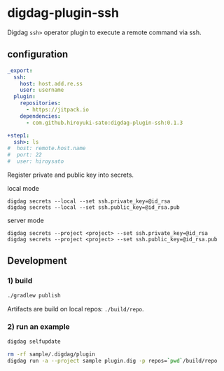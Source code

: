 # digdag-plugin-ssh

Digdag `ssh>` operator plugin to execute a remote command via ssh.

## configuration

```yaml
_export:
  ssh:
    host: host.add.re.ss
    user: username
  plugin:
    repositories:
      - https://jitpack.io
    dependencies:
      - com.github.hiroyuki-sato:digdag-plugin-ssh:0.1.3

+step1:
  ssh>: ls
#  host: remote.host.name
#  port: 22
#  user: hiroysato
```

Register private and public key into secrets.

local mode 

```
digdag secrets --local --set ssh.private_key=@id_rsa
digdag secrets --local --set ssh.public_key=@id_rsa.pub
```

server mode 

```
digdag secrets --project <project> --set ssh.private_key=@id_rsa
digdag secrets --project <project> --set ssh.public_key=@id_rsa.pub
```


## Development

### 1) build

```sh
./gradlew publish
```

Artifacts are build on local repos: `./build/repo`.

### 2) run an example

```sh
digdag selfupdate

rm -rf sample/.digdag/plugin 
digdag run -a --project sample plugin.dig -p repos=`pwd`/build/repo
```
